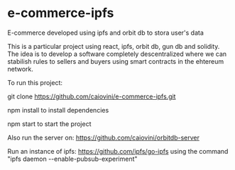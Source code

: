 # e-commerce-ipfs
E-commerce developed using ipfs and orbit db to stora user's data


This is a particular project using react, ipfs, orbit db, gun db and solidity. The idea is to develop a software completely descentralized where we can stabilish rules to sellers and buyers using smart contracts in the ehtereum network.

To run this project:

git clone https://github.com/caiovini/e-commerce-ipfs.git

npm install to install dependencies

npm start to start the project



Also run the server on: https://github.com/caiovini/orbitdb-server

Run an instance of ipfs: https://github.com/ipfs/go-ipfs using the command "ipfs daemon --enable-pubsub-experiment"
